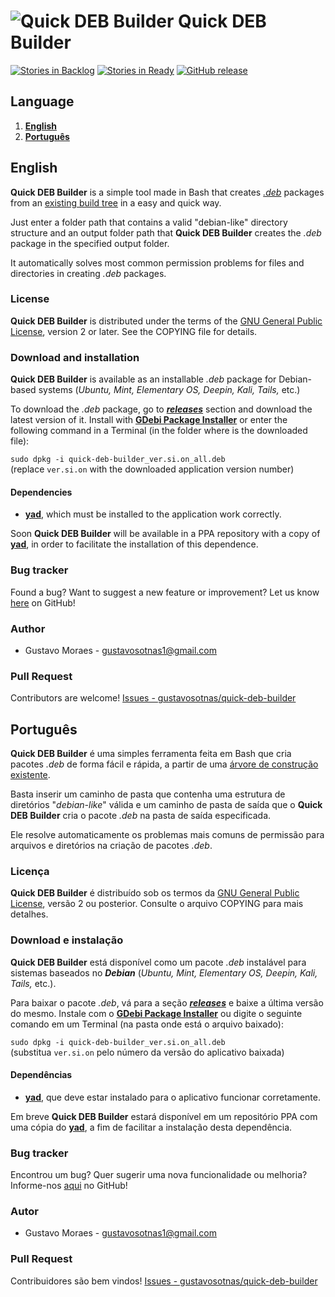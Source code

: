 ![Quick DEB Builder](http://icons.iconarchive.com/icons/alecive/flatwoken/48/Apps-Package-Debian-icon.png) Quick DEB Builder
============================================================================================================================

[![Stories in Backlog](https://img.shields.io/github/issues-raw/gustavosotnas/quick-deb-builder.svg?label=backlog&style=plastic)](https://waffle.io/gustavosotnas/quick-deb-builder)
[![Stories in Ready](https://badge.waffle.io/gustavosotnas/quick-deb-builder.png?label=ready&title=ready)](https://waffle.io/gustavosotnas/quick-deb-builder)
[![GitHub release](https://img.shields.io/github/release/gustavosotnas/quick-deb-builder.svg?style=plastic)](https://github.com/gustavosotnas/quick-deb-builder/releases/latest)

Language
-------
1. [**English**](#english)
2. [**Português**](#português)

English
--------------------------
**Quick DEB Builder** is a simple tool made in Bash that creates [*.deb*](http://en.wikipedia.org/wiki/Deb_%28file_format%29) packages from an [existing build tree](https://www.debian.org/releases/jessie/i386/apcs02.html.en) in a easy and quick way.

Just enter a folder path that contains a valid "debian-like" directory structure and an output folder path that **Quick DEB Builder** creates the *.deb* package in the specified output folder.

It automatically solves most common permission problems for files and directories in creating *.deb* packages.

### License
**Quick DEB Builder** is distributed under the terms of the [GNU General Public License](http://www.gnu.org/licenses/), version 2 or later. See the COPYING file for details.

### Download and installation
**Quick DEB Builder** is available as an installable *.deb* package for Debian-based systems (*Ubuntu, Mint, Elementary OS, Deepin, Kali, Tails,* etc.)

To download the *.deb* package, go to [***releases***](https://github.com/gustavosotnas/terminal-initializer/releases/latest) section and download the latest version of it. Install with [**GDebi Package Installer**](https://apps.ubuntu.com/cat/applications/gdebi/) or enter the following command in a Terminal (in the folder where is the downloaded file):

`sudo dpkg -i quick-deb-builder_ver.si.on_all.deb` <br>
(replace `ver.si.on` with the downloaded application version number)

#### Dependencies
 * [**yad**](http://www.webupd8.org/2010/12/yad-zenity-on-steroids-display.html), which must be installed to the application work correctly.

<!--[**GDebi**](https://apps.ubuntu.com/cat/applications/gdebi/) installs [**yad**](http://www.webupd8.org/2010/12/yad-zenity-on-steroids-display.html) if it doesn't installed.-->

Soon **Quick DEB Builder** will be available in a PPA repository with a copy of [**yad**](http://www.webupd8.org/2010/12/yad-zenity-on-steroids-display.html), in order to facilitate the installation of this dependence.

### Bug tracker
Found a bug? Want to suggest a new feature or improvement? Let us know [here](https://github.com/gustavosotnas/quick-deb-builder/issues) on GitHub!

### Author
 * Gustavo Moraes - <gustavosotnas1@gmail.com>

### Pull Request
Contributors are welcome! [Issues - gustavosotnas/quick-deb-builder](https://github.com/gustavosotnas/quick-deb-builder/issues)

Português
--------------------------
**Quick DEB Builder** é uma simples ferramenta feita em Bash que cria pacotes *.deb* de forma fácil e rápida, a partir de uma [árvore de construção existente](https://www.debian.org/releases/jessie/i386/apcs02.html.en).

Basta inserir um caminho de pasta que contenha uma estrutura de diretórios "*debian-like*" válida e um caminho de pasta de saída que o **Quick DEB Builder** cria o pacote *.deb* na pasta de saída especificada.

Ele resolve automaticamente os problemas mais comuns de permissão para arquivos e diretórios na criação de pacotes *.deb*.

### Licença
**Quick DEB Builder** é distribuído sob os termos da [GNU General Public License](http://www.gnu.org/licenses/), versão 2 ou posterior. Consulte o arquivo COPYING para mais detalhes.

### Download e instalação
**Quick DEB Builder** está disponível como um pacote *.deb* instalável para sistemas baseados no ***Debian*** (*Ubuntu, Mint, Elementary OS, Deepin, Kali, Tails,* etc.).

Para baixar o pacote *.deb*, vá para a seção [***releases***](https://github.com/gustavosotnas/quick-deb-builder/releases/latest) e baixe a última versão do mesmo. Instale com o [**GDebi Package Installer**](https://apps.ubuntu.com/cat/applications/gdebi/) ou digite o seguinte comando em um Terminal (na pasta onde está o arquivo baixado):

`sudo dpkg -i quick-deb-builder_ver.si.on_all.deb` <br>
(substitua `ver.si.on` pelo número da versão do aplicativo baixada)

#### Dependências
 * [**yad**](http://www.webupd8.org/2010/12/yad-zenity-on-steroids-display.html), que deve estar instalado para o aplicativo funcionar corretamente.

<!--[**GDebi**](https://apps.ubuntu.com/cat/applications/gdebi/) instala [**yad**](http://www.webupd8.org/2010/12/yad-zenity-on-steroids-display.html) se ele não estiver instalado.-->

Em breve **Quick DEB Builder** estará disponível em um repositório PPA com uma cópia do [**yad**](http://www.webupd8.org/2010/12/yad-zenity-on-steroids-display.html), a fim de facilitar a instalação desta dependência.

### Bug tracker
Encontrou um bug? Quer sugerir uma nova funcionalidade ou melhoria? Informe-nos [aqui](https://github.com/gustavosotnas/quick-deb-builder/issues) no GitHub!

### Autor
 * Gustavo Moraes - <gustavosotnas1@gmail.com>

### Pull Request
Contribuidores são bem vindos! [Issues - gustavosotnas/quick-deb-builder](https://github.com/gustavosotnas/quick-deb-builder/issues)
